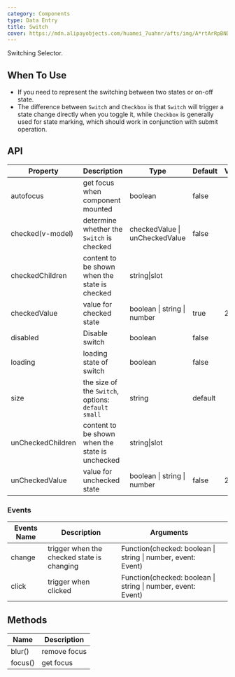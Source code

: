 ```yaml
---
category: Components
type: Data Entry
title: Switch
cover: https://mdn.alipayobjects.com/huamei_7uahnr/afts/img/A*rtArRpBNDZcAAAAAAAAAAAAADrJ8AQ/original
---
```


Switching Selector.

## When To Use

- If you need to represent the switching between two states or on-off state.
- The difference between `Switch` and `Checkbox` is that `Switch` will trigger a state change directly when you toggle it, while `Checkbox` is generally used for state marking, which should work in conjunction with submit operation.

## API

| Property | Description | Type | Default | Version |
| --- | --- | --- | --- | --- |
| autofocus | get focus when component mounted | boolean | false |  |
| checked(v-model) | determine whether the `Switch` is checked | checkedValue \| unCheckedValue | false |  |
| checkedChildren | content to be shown when the state is checked | string\|slot |  |  |
| checkedValue | value for checked state | boolean \| string \| number | true | 2.2.1 |
| disabled | Disable switch | boolean | false |  |
| loading | loading state of switch | boolean | false |  |
| size | the size of the `Switch`, options: `default` `small` | string | default |  |
| unCheckedChildren | content to be shown when the state is unchecked | string\|slot |  |  |
| unCheckedValue | value for unchecked state | boolean \| string \| number | false | 2.2.1 |

### Events

| Events Name | Description | Arguments |  |
| --- | --- | --- | --- |
| change | trigger when the checked state is changing | Function(checked: boolean \| string \| number, event: Event) |  |
| click | trigger when clicked | Function(checked: boolean \| string \| number, event: Event) |  |

## Methods

| Name    | Description  |
| ------- | ------------ |
| blur()  | remove focus |
| focus() | get focus    |

